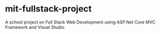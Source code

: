 # mit-fullstack-project
A school project on Full Stack Web Development using ASP.Net Core MVC Framework and Visual Studio.
